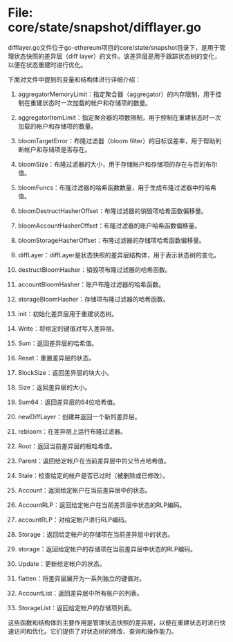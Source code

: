 # File: core/state/snapshot/difflayer.go

difflayer.go文件位于go-ethereum项目的core/state/snapshot目录下，是用于管理状态快照的差异层（diff layer）的文件。该差异层是用于跟踪状态树的变化，以便在状态重建时进行优化。

下面对文件中提到的变量和结构体进行详细介绍：

1. aggregatorMemoryLimit：指定聚合器（aggregator）的内存限制，用于控制在重建状态时一次加载的帐户和存储项的数量。

2. aggregatorItemLimit：指定聚合器的项数限制，用于控制在重建状态时一次加载的帐户和存储项的数量。

3. bloomTargetError：布隆过滤器（bloom filter）的目标误差率，用于帮助判断帐户和存储项是否存在。

4. bloomSize：布隆过滤器的大小，用于存储帐户和存储项的存在与否的布尔值。

5. bloomFuncs：布隆过滤器的哈希函数数量，用于生成布隆过滤器中的哈希值。

6. bloomDestructHasherOffset：布隆过滤器的销毁项哈希函数偏移量。

7. bloomAccountHasherOffset：布隆过滤器的账户哈希函数偏移量。

8. bloomStorageHasherOffset：布隆过滤器的存储项哈希函数偏移量。

9. diffLayer：diffLayer是状态快照的差异层结构体，用于表示状态树的变化。

10. destructBloomHasher：销毁项布隆过滤器的哈希函数。

11. accountBloomHasher：账户布隆过滤器的哈希函数。

12. storageBloomHasher：存储项布隆过滤器的哈希函数。

13. init：初始化差异层用于重建状态树。

14. Write：将给定的键值对写入差异层。

15. Sum：返回差异层的哈希值。

16. Reset：重置差异层的状态。

17. BlockSize：返回差异层的块大小。

18. Size：返回差异层的大小。

19. Sum64：返回差异层的64位哈希值。

20. newDiffLayer：创建并返回一个新的差异层。

21. rebloom：在差异层上运行布隆过滤器。

22. Root：返回当前差异层的根哈希值。

23. Parent：返回给定帐户在当前差异层中的父节点哈希值。

24. Stale：检查给定的帐户是否已过时（被删除或已修改）。

25. Account：返回给定帐户在当前差异层中的状态。

26. AccountRLP：返回给定帐户在当前差异层中状态的RLP编码。

27. accountRLP：对给定帐户进行RLP编码。

28. Storage：返回给定帐户的存储项在当前差异层中的状态。

29. storage：返回给定帐户的存储项在当前差异层中状态的RLP编码。

30. Update：更新给定帐户的状态。

31. flatten：将差异层展开为一系列独立的键值对。

32. AccountList：返回差异层中所有帐户的列表。

33. StorageList：返回给定帐户的存储项列表。

这些函数和结构体的主要作用是管理状态快照的差异层，以便在重建状态时进行快速访问和优化。它们提供了对状态树的修改、查询和操作能力。

